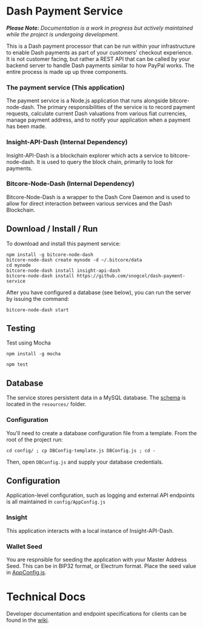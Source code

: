 # Dash Payment Service
***Please Note:*** *Documentation is a work in progress but actively maintained while the project is undergoing development.*

This is a Dash payment processor that can be run within your infrastructure to enable Dash payments as part of your customers' checkout experience. It is not customer facing, but rather a REST API that can be called by your backend server to handle Dash payments similar to how PayPal works. The entire process is made up up three components.

### The payment service (This application)
The payment service is a Node.js application that runs alongside bitcore-node-dash. The primary responsibilities of the service is to record payment requests, calculate current Dash valuations from various fiat currencies, manage payment address, and to notify your application when a payment has been made.

### Insight-API-Dash (Internal Dependency)
Insight-API-Dash is a blockchain explorer which acts a service to bitcore-node-dash. It is used to query the block chain, primarily to look for payments.

### Bitcore-Node-Dash (Internal Dependency)
Bitcore-Node-Dash is a wrapper to the Dash Core Daemon and is used to allow for direct interaction between various services and the Dash Blockchain.

## Download / Install / Run
To download and install this payment service:

    npm install -g bitcore-node-dash
    bitcore-node-dash create mynode -d ~/.bitcore/data
    cd mynode
    bitcore-node-dash install insight-api-dash
    bitcore-node-dash install https://github.com/snogcel/dash-payment-service

After you have configured a database (see below), you can run the server by issuing the command:

    bitcore-node-dash start

## Testing
Test using Mocha

    npm install -g mocha

    npm test

## Database
The service stores persistent data in a MySQL database. The [schema](https://github.com/snogcel/dash-payment-service/blob/master/resources/mysql-schema.sql) is located in the `resources/` folder.

### Configuration

You'll need to create a database configuration file from a template. From the root of the project run:

    cd config/ ; cp DBConfig-template.js DBConfig.js ; cd -

Then, open `DBConfig.js` and supply your database credentials.

## Configuration
Application-level configuration, such as logging and external API endpoints is all maintained in `config/AppConfig.js`

### Insight
This application interacts with a local instance of Insight-API-Dash.

### Wallet Seed
You are respnsible for seeding the application with your Master Address Seed. This can be in BIP32 format, or Electrum format. Place the seed value in [AppConfig.js](https://github.com/snogcel/dash-payment-service/blob/master/config/AppConfig.js).

# Technical Docs

Developer documentation and endpoint specifications for clients can be found in the [wiki](https://github.com/snogcel/dash-payment-service/wiki).